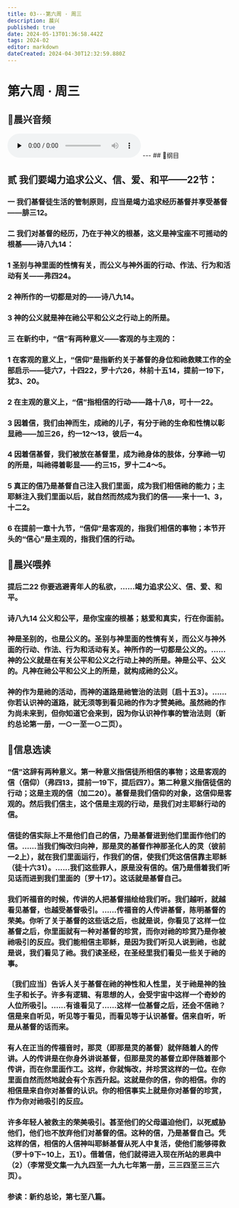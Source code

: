 ```yaml
---
title: 03---第六周 · 周三
description: 晨兴
published: true
date: 2024-05-13T01:36:58.442Z
tags: 2024-02
editor: markdown
dateCreated: 2024-04-30T12:32:59.880Z
---
```


# 第六周 · 周三
## 🎵晨兴音频
<audio id="audio" controls="" preload="none">
      <source id="mp3" src="/2024-02/week6/week6day3.mp3">
</audio>
---
## 📖纲目

## 贰   我们要竭力追求公义、信、爱、和平——22节：

### 一   我们基督徒生活的管制原则，应当是竭力追求经历基督并享受基督——腓三12。

### 二   我们对基督的经历，乃在于神义的根基，这义是神宝座不可摇动的根基——诗八九14：

### 1   圣别与神里面的性情有关，而公义与神外面的行动、作法、行为和活动有关——弗四24。

### 2   神所作的一切都是对的——诗八九14。

### 3   神的公义就是神在祂公平和公义之行动上的所是。

### 三   在新约中，“信”有两种意义——客观的与主观的：

### 1   在客观的意义上，“信仰”是指新约关于基督的身位和祂救赎工作的全部启示——徒六7，十四22，罗十六26，林前十五14，提前一19下，犹3、20。

### 2   在主观的意义上，“信”指相信的行动——路十八8，可十一22。

### 3   因着信，我们由神而生，成祂的儿子，有分于祂的生命和性情以彰显祂——加三26，约一12～13，彼后一4。

### 4   因着信基督，我们被放在基督里，成为祂身体的肢体，分享祂一切的所是，叫祂得着彰显——约三15，罗十二4～5。

### 5   真正的信乃是基督自己注入我们里面，成为我们相信祂的能力；主耶稣注入我们里面以后，就自然而然成为我们的信——来十一1、3，十二2。

### 6   在提前一章十九节，“信仰”是客观的，指我们相信的事物；本节开头的“信心”是主观的，指我们信的行动。

## 📖晨兴喂养

### **提后二22**    **你要逃避青年人的私欲，……竭力追求公义、信、爱、和平。**

### **诗八九14**    **公义和公平，是你宝座的根基；慈爱和真实，行在你面前。**

### 神是圣别的，也是公义的。圣别与神里面的性情有关，而公义与神外面的行动、作法、行为和活动有关。神所作的一切都是公义的。……神的公义就是在有关公平和公义之行动上神的所是。神是公平、公义的。凡神在祂公平和公义上的所是，就构成祂的公义。

### 神的作为是祂的活动，而神的道路是祂管治的法则〔启十五3〕。……你若认识神的道路，就无须等到看见祂的作为才赞美祂。虽然祂的作为尚未来到，但你知道它会来到，因为你认识神作事的管治法则（新约总论第一册，一○一至一○二页）。

## 📖信息选读

### “信”这辞有两种意义。第一种意义指信徒所相信的事物；这是客观的信（信仰）（弗四13，提前一19下，提后四7）。第二种意义指信徒信的行动；这是主观的信（加二20）。基督是我们信仰的对象，这信仰是客观的。然后我们信主，这个信是主观的行动，是我们对主耶稣行动的信。

### 信徒的信实际上不是他们自己的信，乃是基督进到他们里面作他们的信。……当我们悔改归向神，那是灵的基督作神那圣化人的灵（彼前一2上），就在我们里面运行，作我们的信，使我们凭这信信靠主耶稣（徒十六31）。……我们这些罪人，原是没有信的。信乃是借着我们听见话而进到我们里面的〔罗十17〕。这话就是基督自己。

### 我们听福音的时候，传讲的人把基督描绘给我们听。我们越听，就越看见基督，也越受基督吸引。……传福音的人传讲基督，陈明基督的荣美。你听了关于基督的这些话之后，也就是说，你看见了这样一位基督之后，你里面就有一种对基督的珍赏，而你对祂的珍赏乃是你被祂吸引的反应。我们能相信主耶稣，是因为我们听见人说到祂，也就是说，我们看见了祂。我们读圣经，在圣经里我们看见一些关于祂的事。

### 〔我们应当〕告诉人关于基督在祂的神性和人性里，关于祂是神的独生子和长子。许多有逻辑、有思想的人，会受宇宙中这样一个奇妙的人位所吸引。……有谁看见了……这样一位基督之后，还会不信祂？信是来自听见，听见等于看见，而看见等于认识基督。信来自听，听是从基督的话而来。

### 有人在正当的传福音时，那灵（即那是灵的基督）就伴随着人的传讲。人的传讲是在你身外讲说基督，但那是灵的基督立即伴随着那个传讲，而在你里面作工。这样，你就悔改，并珍赏这样的一位。在你里面自然而然地就会有个东西升起。这就是你的信，你的相信。你的相信是来自你对基督的认识。你的相信事实上就是你对基督的珍赏，作为你对祂吸引的反应。

### 许多年轻人被救主的荣美吸引。甚至他们的父母逼迫他们，以死威胁他们，他们也不放弃他们对基督的信。这种的信，乃是基督自己。凭这样的信，相信的人信神叫耶稣基督从死人中复活，使他们能够得救（罗十9下~10上，五1）。借着信，他们就得进入现在所站的恩典中（2）（李常受文集一九九四至一九九七年第一册，三三四至三三六页）。

### 参读：新约总论，第七至八篇。
<!-- Google tag (gtag.js) -->
<script async src="https://www.googletagmanager.com/gtag/js?id=G-1P8709Z16T"></script>
<script>
  window.dataLayer = window.dataLayer || [];
  function gtag(){dataLayer.push(arguments);}
  gtag('js', new Date());

  gtag('config', 'G-1P8709Z16T');
</script>